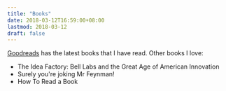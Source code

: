 ```yaml
---
title: "Books"
date: 2018-03-12T16:59:00+08:00
lastmod: 2018-03-12
draft: false
---
```


[Goodreads](https://www.goodreads.com/review/list/41100566?shelf=read) has the latest books that I have read. Other books I love:

- The Idea Factory: Bell Labs and the Great Age of American Innovation
- Surely you're joking Mr Feynman!
- How To Read a Book

